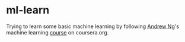 # ml-learn

Trying to learn some basic machine learning by following [Andrew Ng](https://www.coursera.org/instructor/andrewng)'s
machine learning [course](https://www.coursera.org/learn/machine-learning/) on coursera.org.
